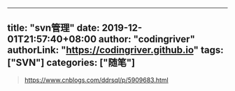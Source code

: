 ﻿
---
title: "svn管理"
date: 2019-12-01T21:57:40+08:00
author: "codingriver"
authorLink: "https://codingriver.github.io"
 tags: ["SVN"]
categories: ["随笔"]
---

<!--more-->


>  https://www.cnblogs.com/ddrsql/p/5909683.html
